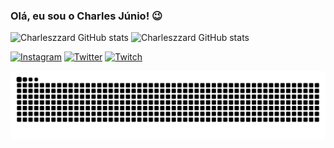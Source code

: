 ### Olá, eu sou o Charles Júnio! 😉

![Charleszzard GitHub stats](https://github-readme-stats.vercel.app/api?username=charleszzard&showicons=true&theme=radical)
![Charleszzard GitHub stats](https://github-readme-stats.vercel.app/api/top-langs/?username=charleszzard&theme=blue-green)

[![Instagram](https://img.shields.io/badge/Instagram-E4405F?style=for-the-badge&logo=instagram&logoColor=white)](https://www.instagram.com/charlless_jr/)
[![Twitter](https://img.shields.io/badge/Twitter-1DA1F2?style=for-the-badge&logo=twitter&logoColor=white)](https://twitter.com/charusuu)
[![Twitch](https://img.shields.io/badge/Twitch-9146FF?style=for-the-badge&logo=twitch&logoColor=white)](https://www.twitch.tv/charleszzard)


<picture>
  <source media="(prefers-color-scheme: dark)" srcset="https://raw.githubusercontent.com/charleszzard/charleszzard/output/github-contribution-grid-snake-dark.svg">
  <source media="(prefers-color-scheme: light)" srcset="https://raw.githubusercontent.com/charleszzard/charleszzard/output/github-contribution-grid-snake-dark.svg">
  <img alt="github contribution grid snake animation" src="https://raw.githubusercontent.com/charleszzard/charleszzard/output/github-contribution-grid-snake.svg">
</picture>
<br><br>
